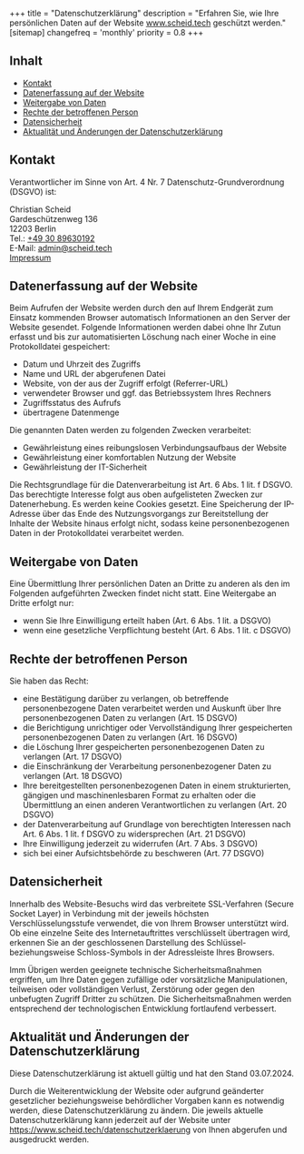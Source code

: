 +++
title = "Datenschutzerklärung"
description = "Erfahren Sie, wie Ihre persönlichen Daten auf der Website www.scheid.tech geschützt werden."
[sitemap]
  changefreq = 'monthly'
  priority = 0.8
+++

## Inhalt

- [Kontakt](#kontakt)
- [Datenerfassung auf der Website](#datenerfassung-auf-der-website)
- [Weitergabe von Daten](#weitergabe-von-daten)
- [Rechte der betroffenen Person](#rechte-der-betroffenen-person)
- [Datensicherheit](#datensicherheit)
- [Aktualität und Änderungen der Datenschutzerklärung](#aktualität-und-änderungen-der-datenschutzerklärung)

<!--more-->

## Kontakt

Verantwortlicher im Sinne von Art. 4 Nr. 7 Datenschutz-Grundverordnung (DSGVO) ist:

Christian Scheid\
Gardeschützenweg 136\
12203 Berlin\
Tel.: [+49 30 89630192](tel:+493089630192)\
E-Mail: <admin@scheid.tech>\
[Impressum](/impressum)

## Datenerfassung auf der Website

Beim Aufrufen der Website werden durch den auf Ihrem Endgerät zum Einsatz kommenden Browser automatisch Informationen an den Server der Website gesendet. Folgende Informationen werden dabei ohne Ihr Zutun erfasst und bis zur automatisierten Löschung nach einer Woche in eine Protokolldatei gespeichert:

- Datum und Uhrzeit des Zugriffs
- Name und URL der abgerufenen Datei
- Website, von der aus der Zugriff erfolgt (Referrer-URL)
- verwendeter Browser und ggf. das Betriebssystem Ihres Rechners
- Zugriffsstatus des Aufrufs
- übertragene Datenmenge

Die genannten Daten werden zu folgenden Zwecken verarbeitet:

- Gewährleistung eines reibungslosen Verbindungsaufbaus der Website
- Gewährleistung einer komfortablen Nutzung der Website
- Gewährleistung der IT-Sicherheit

Die Rechtsgrundlage für die Datenverarbeitung ist Art. 6 Abs. 1 lit. f DSGVO. Das berechtigte Interesse folgt aus oben aufgelisteten Zwecken zur Datenerhebung. Es werden keine Cookies gesetzt. Eine Speicherung der IP-Adresse über das Ende des Nutzungsvorgangs zur Bereitstellung der Inhalte der Website hinaus erfolgt nicht, sodass keine personenbezogenen Daten in der Protokolldatei verarbeitet werden.

## Weitergabe von Daten

Eine Übermittlung Ihrer persönlichen Daten an Dritte zu anderen als den im Folgenden aufgeführten Zwecken findet nicht statt.
Eine Weitergabe an Dritte erfolgt nur:

- wenn Sie Ihre Einwilligung erteilt haben (Art. 6 Abs. 1 lit. a DSGVO)
- wenn eine gesetzliche Verpflichtung besteht (Art. 6 Abs. 1 lit. c DSGVO)

## Rechte der betroffenen Person

Sie haben das Recht:

- eine Bestätigung darüber zu verlangen, ob betreffende personenbezogene Daten verarbeitet werden und Auskunft über Ihre personenbezogenen Daten zu verlangen (Art. 15 DSGVO)
- die Berichtigung unrichtiger oder Vervollständigung Ihrer gespeicherten personenbezogenen Daten zu verlangen (Art. 16 DSGVO)
- die Löschung Ihrer gespeicherten personenbezogenen Daten zu verlangen (Art. 17 DSGVO)
- die Einschränkung der Verarbeitung personenbezogener Daten zu verlangen (Art. 18 DSGVO)
- Ihre bereitgestellten personenbezogenen Daten in einem strukturierten, gängigen und maschinenlesbaren Format zu erhalten oder die Übermittlung an einen anderen Verantwortlichen zu verlangen (Art. 20 DSGVO)
- der Datenverarbeitung auf Grundlage von berechtigten Interessen nach Art. 6 Abs. 1 lit. f DSGVO zu widersprechen (Art. 21 DSGVO)
- Ihre Einwilligung jederzeit zu widerrufen (Art. 7 Abs. 3 DSGVO)
- sich bei einer Aufsichtsbehörde zu beschweren (Art. 77 DSGVO)

## Datensicherheit

Innerhalb des Website-Besuchs wird das verbreitete SSL-Verfahren (Secure Socket Layer) in Verbindung mit der jeweils höchsten Verschlüsselungsstufe verwendet, die von Ihrem Browser unterstützt wird. Ob eine einzelne Seite des Internetauftrittes verschlüsselt übertragen wird, erkennen Sie an der geschlossenen Darstellung des Schlüssel- beziehungsweise Schloss-Symbols in der Adressleiste Ihres Browsers.

Imm Übrigen werden geeignete technische Sicherheitsmaßnahmen ergriffen, um Ihre Daten gegen zufällige oder vorsätzliche Manipulationen, teilweisen oder vollständigen Verlust, Zerstörung oder gegen den unbefugten Zugriff Dritter zu schützen. Die Sicherheitsmaßnahmen werden entsprechend der technologischen Entwicklung fortlaufend verbessert.

## Aktualität und Änderungen der Datenschutzerklärung

Diese Datenschutzerklärung ist aktuell gültig und hat den Stand 03.07.2024.

Durch die Weiterentwicklung der Website oder aufgrund geänderter gesetzlicher beziehungsweise behördlicher Vorgaben kann es notwendig werden, diese Datenschutzerklärung zu ändern. Die jeweils aktuelle Datenschutzerklärung kann jederzeit auf der Website unter https://www.scheid.tech/datenschutzerklaerung von Ihnen abgerufen und ausgedruckt werden.
